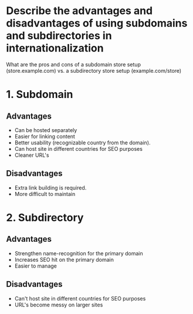 # Describe the advantages and disadvantages of using subdomains and subdirectories in internationalization

What are the pros and cons of a subdomain store setup (store.example.com) vs. a subdirectory store setup (example.com/store)


# 1. Subdomain

## Advantages
- Can be hosted separately
- Easier for linking content
- Better usability (recognizable country from the domain).
- Can host site in different countries for SEO purposes
- Cleaner URL's

## Disadvantages

- Extra link building is required.
- More difficult to maintain

# 2. Subdirectory

## Advantages

- Strengthen name-recognition for the primary domain
- Increases SEO hit on the primary domain
- Easier to manage

## Disadvantages

- Can't host site in different countries for SEO purposes
- URL's become messy on larger sites
